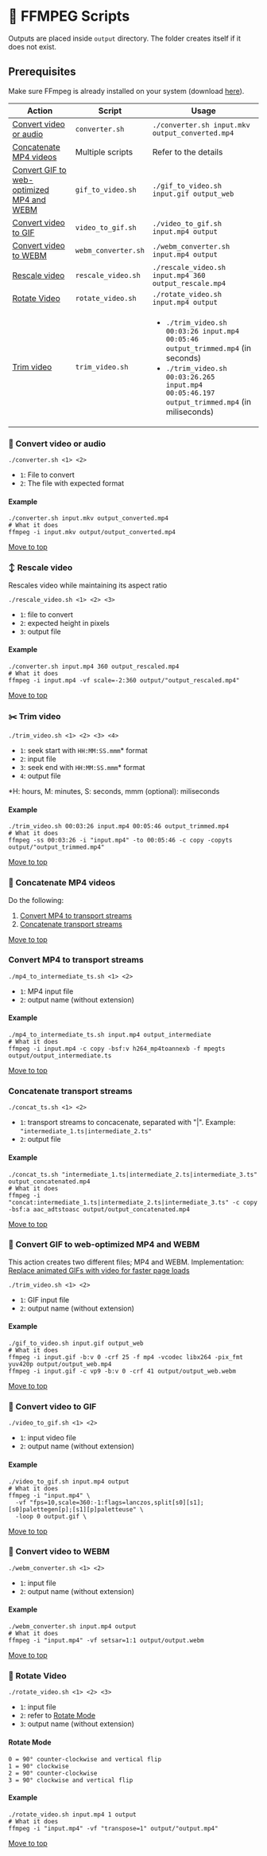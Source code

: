 # :scroll: FFMPEG Scripts

Outputs are placed inside `output` directory. The folder creates itself if it does not exist.

## Prerequisites

Make sure FFmpeg is already installed on your system (download [here](https://ffmpeg.org/)).

| Action | Script | Usage  |
| - | - | - |
| [Convert video or audio](#twisted_rightwards_arrows-convert-video-or-audio) | `converter.sh` | `./converter.sh input.mkv output_converted.mp4` |
| [Concatenate MP4 videos](#link-concatenate-mp4-videos) | Multiple scripts | Refer to the details |
| [Convert GIF to web-optimized MP4 and WEBM](#twisted_rightwards_arrows-convert-gif-to-web-optimized-mp4-and-webm) | `gif_to_video.sh` | `./gif_to_video.sh input.gif output_web` |
| [Convert video to GIF](#twisted_rightwards_arrows-convert-video-to-gif) | `video_to_gif.sh` | `./video_to_gif.sh input.mp4 output` |
| [Convert video to WEBM](#twisted_rightwards_arrows-convert-video-to-webm) | `webm_converter.sh` | `./webm_converter.sh input.mp4 output` |
| [Rescale video](#arrow_up_down-rescale-video) | `rescale_video.sh` | `./rescale_video.sh input.mp4 360 output_rescale.mp4` |
| [Rotate Video](#arrows_counterclockwise-rotate-video) | `rotate_video.sh` | `./rotate_video.sh input.mp4 output` |
| [Trim video](#scissors-trim-video) | `trim_video.sh` | <ul><li>`./trim_video.sh 00:03:26 input.mp4 00:05:46 output_trimmed.mp4` (in seconds)</li><li>`./trim_video.sh 00:03:26.265 input.mp4 00:05:46.197 output_trimmed.mp4` (in miliseconds)</li></ul>|

### :twisted_rightwards_arrows: Convert video or audio

```shell
./converter.sh <1> <2>
```

- `1`: File to convert
- `2`: The file with expected format

#### Example

```shell
./converter.sh input.mkv output_converted.mp4
# What it does
ffmpeg -i input.mkv output/output_converted.mp4
```

[Move to top](#scroll-ffmpeg-scripts)

### :arrow_up_down: Rescale video

Rescales video while maintaining its aspect ratio

```shell
./rescale_video.sh <1> <2> <3>
```

- `1`: file to convert
- `2`: expected height in pixels
- `3`: output file

#### Example

```shell
./converter.sh input.mp4 360 output_rescaled.mp4
# What it does
ffmpeg -i input.mp4 -vf scale=-2:360 output/"output_rescaled.mp4"
```

[Move to top](#scroll-ffmpeg-scripts)

### :scissors: Trim video

```shell
./trim_video.sh <1> <2> <3> <4>
```

- `1`: seek start with `HH:MM:SS.mmm`* format
- `2`: input file
- `3`: seek end with `HH:MM:SS.mmm`* format
- `4`: output file

*H: hours, M: minutes, S: seconds, mmm (optional): miliseconds

#### Example

```shell
./trim_video.sh 00:03:26 input.mp4 00:05:46 output_trimmed.mp4
# What it does
ffmpeg -ss 00:03:26 -i "input.mp4" -to 00:05:46 -c copy -copyts output/"output_trimmed.mp4"
```

[Move to top](#scroll-ffmpeg-scripts)

### :link: Concatenate MP4 videos

Do the following:
1. [Convert MP4 to transport streams](#convert-mp4-to-transport-streams)
2. [Concatenate transport streams](#concatenate-transport-streams)

[Move to top](#scroll-ffmpeg-scripts)

###	Convert MP4 to transport streams
```shell
./mp4_to_intermediate_ts.sh <1> <2>
```

- `1`: MP4 input file
- `2`: output name (without extension)

#### Example

```shell
./mp4_to_intermediate_ts.sh input.mp4 output_intermediate
# What it does
ffmpeg -i input.mp4 -c copy -bsf:v h264_mp4toannexb -f mpegts output/output_intermediate.ts
```

[Move to top](#scroll-ffmpeg-scripts)

### Concatenate transport streams

```shell
./concat_ts.sh <1> <2>
```

- `1`: transport streams to concacenate, separated with "|". Example: `"intermediate_1.ts|intermediate_2.ts"`
- `2`: output file

#### Example

```shell
./concat_ts.sh "intermediate_1.ts|intermediate_2.ts|intermediate_3.ts" output_concatenated.mp4
# What it does
ffmpeg -i "concat:intermediate_1.ts|intermediate_2.ts|intermediate_3.ts" -c copy -bsf:a aac_adtstoasc output/output_concatenated.mp4
```

[Move to top](#scroll-ffmpeg-scripts)


### :twisted_rightwards_arrows: Convert GIF to web-optimized MP4 and WEBM

This action creates two different files; MP4 and WEBM. Implementation: [Replace animated GIFs with video for faster page loads](https://web.dev/replace-gifs-with-videos/)

```shell
./trim_video.sh <1> <2>
```

- `1`: GIF input file
- `2`: output name (without extension)

#### Example

```shell
./gif_to_video.sh input.gif output_web
# What it does
ffmpeg -i input.gif -b:v 0 -crf 25 -f mp4 -vcodec libx264 -pix_fmt yuv420p output/output_web.mp4
ffmpeg -i input.gif -c vp9 -b:v 0 -crf 41 output/output_web.webm
```

[Move to top](#scroll-ffmpeg-scripts)

### :twisted_rightwards_arrows: Convert video to GIF

```shell
./video_to_gif.sh <1> <2>
```

- `1`: input video file
- `2`: output name (without extension)

#### Example

```shell
./video_to_gif.sh input.mp4 output
# What it does
ffmpeg -i "input.mp4" \
  -vf "fps=10,scale=360:-1:flags=lanczos,split[s0][s1];[s0]palettegen[p];[s1][p]paletteuse" \
  -loop 0 output.gif \
```

[Move to top](#scroll-ffmpeg-scripts)


### :twisted_rightwards_arrows: Convert video to WEBM

```shell
./webm_converter.sh <1> <2>
```

- `1`: input file
- `2`: output name (without extension)

#### Example

```shell
./webm_converter.sh input.mp4 output
# What it does
ffmpeg -i "input.mp4" -vf setsar=1:1 output/output.webm
```

[Move to top](#scroll-ffmpeg-scripts)

### :arrows_counterclockwise: Rotate Video

```shell
./rotate_video.sh <1> <2> <3>
```

- `1`: input file
- `2`: refer to [Rotate Mode](#rotate-mode)
- `3`: output name (without extension)

#### Rotate Mode
```
0 = 90° counter-clockwise and vertical flip
1 = 90° clockwise
2 = 90° counter-clockwise
3 = 90° clockwise and vertical flip
```

#### Example

```shell
./rotate_video.sh input.mp4 1 output
# What it does
ffmpeg -i "input.mp4" -vf "transpose=1" output/"output.mp4"

```

[Move to top](#scroll-ffmpeg-scripts)
